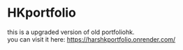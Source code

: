 # HKportfolio
this is a upgraded version of old portfoliohk.  
you can visit it here: https://harshkportfolio.onrender.com/

